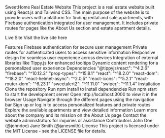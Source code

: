 SweetHome Real Estate Website
This project is a real estate website built using React.js and Tailwind CSS. The main purpose of the website is to provide users with a platform for finding rental and sale apartments, with Firebase authentication integrated for user management. It includes private routes for pages like the About Us section and estate apartment details.

Live Site
Visit the live site here

Features
Firebase authentication for secure user management
Private routes for authenticated users to access sensitive information
Responsive design for seamless user experience across devices
Integration of external libraries like Tippy.js for enhanced tooltips
Dynamic content rendering for a personalized user experience
Dependencies
"@tippyjs/react": "^4.2.6"
"firebase": "^10.12.2"
"prop-types": "^15.8.1"
"react": "^18.2.0"
"react-dom": "^18.2.0"
"react-helmet-async": "^2.0.5"
"react-icons": "^5.2.1"
"react-router-dom": "^6.23.1"
"sweetalert2": "^11.11.0"
"swiper": "^11.1.4"
Installation
Clone the repository
Run npm install to install dependencies
Run npm start to start the development server
Open http://localhost:3000 to view it in the browser
Usage
Navigate through the different pages using the navigation bar
Sign up or log in to access personalized features and private routes
Explore the available apartments and view detailed information
Learn more about the company and its mission on the About Us page
Contact the website administrators for inquiries or assistance
Contributors
John Doe (@johndoe)
Jane Smith (@janesmith)
License
This project is licensed under the MIT License - see the LICENSE file for details.
